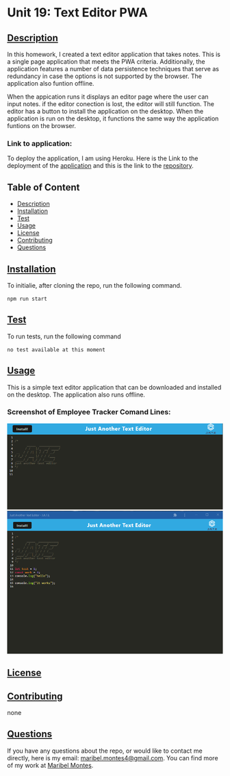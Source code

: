 
 

# Unit 19: Text Editor PWA

## [Description](#description)

In this homework, I created a text editor application that takes notes. This is a single page application that meets the PWA criteria. Additionally, the application features a number of data persistence techniques that serve as redundancy in case the options is not supported by the browser. The application also funtion offline. 

When the appication runs it displays an editor page where the user can input notes. if the editor conection is lost, the editor will still function. The editor has a button to install the application on the desktop. When the application is run on the desktop, it functions the same way the application funtions on the browser.   

### Link to application:

To deploy the application, I am using Heroku. Here is the Link to the deployment of the [application](https://text-editor-mm-19.herokuapp.com/) and this is the link to the [repository](https://github.com/MaryMD98/Text-editor.git).

## Table of Content

* [Description](#description)
* [Installation](#installation)
* [Test](#test)
* [Usage](#usage)
* [License](#license)
* [Contributing](#contributing)
* [Questions](#questions)

## [Installation](#installation)
To initialie, after cloning the repo, run the following command.

    npm run start 

## [Test](#test)
To run tests, run the following command

    no test available at this moment

## [Usage](#usage)

This is a simple text editor application that can be downloaded and installed on the desktop. The application also runs offline.

### Screenshot of Employee Tracker Comand Lines:
![image of ](./screenshots/Screenshot1.png)
![image of ](./screenshots/Screenshot2.png)

## [License](#license)

## [Contributing](#contributing)

none

## [Questions](#questions)

If you have any questions about the repo, or would like to contact me directly, 
here is my email: maribel.montes4@gmail.com. You can find more of my work at [Maribel Montes](https://github.com/MaryMD98).


